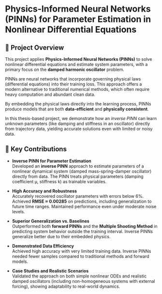 # Physics-Informed Neural Networks (PINNs) for Parameter Estimation in Nonlinear Differential Equations

## 📘 Project Overview

This project applies **Physics-Informed Neural Networks (PINNs)** to solve nonlinear differential equations and estimate system parameters, with a primary focus on the **damped harmonic oscillator** problem.

PINNs are neural networks that incorporate governing physical laws (differential equations) into their training loss. This approach offers a modern alternative to traditional numerical methods, which often require heavy computation and abundant clean data.

By embedding the physical laws directly into the learning process, PINNs produce models that are both **data-efficient** and **physically consistent**.

In this thesis-based project, we demonstrate how an *inverse PINN* can learn unknown parameters (like damping and stiffness in an oscillator) directly from trajectory data, yielding accurate solutions even with limited or noisy data.

## 🧠 Key Contributions

- **Inverse PINN for Parameter Estimation**  
  Developed an **inverse PINN** approach to estimate parameters of a nonlinear dynamical system (damped mass-spring-damper oscillator) directly from data. The PINN treats physical parameters (damping coefficient μ, stiffness k) as trainable variables.

- **High Accuracy and Robustness**  
  Accurately recovered oscillator parameters with errors below 6%. Achieved **RMSE ≈ 0.00285** on predictions, including generalization to future time ranges. Maintained performance even under moderate noise levels.

- **Superior Generalization vs. Baselines**  
  Outperformed both **forward PINNs** and the **Multiple Shooting Method** in predicting system behavior outside the training interval. Inverse PINNs generalize better due to their embedded physics.

- **Demonstrated Data Efficiency**  
  Achieved high accuracy with very limited training data. Inverse PINNs needed fewer samples compared to traditional methods and forward models.

- **Case Studies and Realistic Scenarios**  
  Validated the approach on both simple nonlinear ODEs and realistic damped oscillators (including non-homogeneous systems with external forcing), showing adaptability to real-world dynamics.

